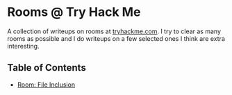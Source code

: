 # Rooms @ Try Hack Me

A collection of writeups on rooms at [tryhackme.com](https://tryhackme.com). I try to clear as many rooms as possible and I do writeups on a few selected ones I think are extra interesting.

## Table of Contents

- [Room: File Inclusion](./file_inclusion/)